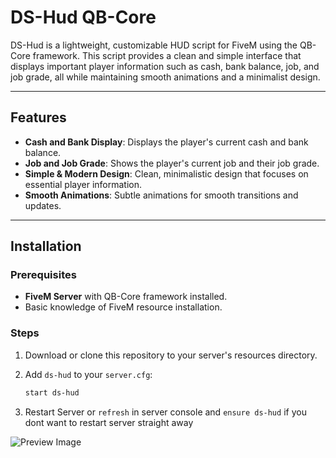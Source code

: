 # DS-Hud QB-Core

DS-Hud is a lightweight, customizable HUD script for FiveM using the QB-Core framework. This script provides a clean and simple interface that displays important player information such as cash, bank balance, job, and job grade, all while maintaining smooth animations and a minimalist design.

---

## Features

- **Cash and Bank Display**: Displays the player's current cash and bank balance.
- **Job and Job Grade**: Shows the player's current job and their job grade.
- **Simple & Modern Design**: Clean, minimalistic design that focuses on essential player information.
- **Smooth Animations**: Subtle animations for smooth transitions and updates.

---

## Installation

### Prerequisites

- **FiveM Server** with QB-Core framework installed.
- Basic knowledge of FiveM resource installation.

### Steps

1. Download or clone this repository to your server's resources directory.

2. Add `ds-hud` to your `server.cfg`:

   ```bash
   start ds-hud
   ```
3. Restart Server or `refresh` in server console and `ensure ds-hud` if you dont want to restart server straight away

![Preview Image](https://cdn.discordapp.com/attachments/1237348402791055390/1307421762316795944/image.png?ex=673a3ee6&is=6738ed66&hm=0bc3b77d8d6c8ea704edbc2f67c9850cc3df3b59b5272b8ff151ed9d38fdd758&)
